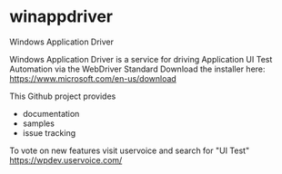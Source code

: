 # winappdriver
Windows Application Driver

Windows Application Driver is a service for driving Application UI Test Automation via the WebDriver Standard
Download the installer here: https://www.microsoft.com/en-us/download

This Github project provides
- documentation
- samples
- issue tracking

To vote on new features visit uservoice and search for "UI Test"
https://wpdev.uservoice.com/
